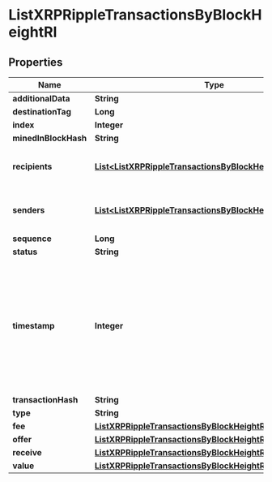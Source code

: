 

# ListXRPRippleTransactionsByBlockHeightRI


## Properties

| Name | Type | Description | Notes |
|------------ | ------------- | ------------- | -------------|
|**additionalData** | **String** |  |  [optional] |
|**destinationTag** | **Long** |  |  [optional] |
|**index** | **Integer** |  |  |
|**minedInBlockHash** | **String** |  |  |
|**recipients** | [**List&lt;ListXRPRippleTransactionsByBlockHeightRIRecipients&gt;**](ListXRPRippleTransactionsByBlockHeightRIRecipients.md) | Object Array representation of transaction receivers |  |
|**senders** | [**List&lt;ListXRPRippleTransactionsByBlockHeightRISenders&gt;**](ListXRPRippleTransactionsByBlockHeightRISenders.md) | Object Array representation of transaction senders |  |
|**sequence** | **Long** |  |  |
|**status** | **String** |  |  |
|**timestamp** | **Integer** | Defines the exact date/time in Unix Timestamp when this transaction was mined, confirmed or first seen in Mempool, if it is unconfirmed. |  |
|**transactionHash** | **String** |  |  |
|**type** | **String** |  |  |
|**fee** | [**ListXRPRippleTransactionsByBlockHeightRIFee**](ListXRPRippleTransactionsByBlockHeightRIFee.md) |  |  |
|**offer** | [**ListXRPRippleTransactionsByBlockHeightRIOffer**](ListXRPRippleTransactionsByBlockHeightRIOffer.md) |  |  |
|**receive** | [**ListXRPRippleTransactionsByBlockHeightRIReceive**](ListXRPRippleTransactionsByBlockHeightRIReceive.md) |  |  |
|**value** | [**ListXRPRippleTransactionsByBlockHeightRIValue**](ListXRPRippleTransactionsByBlockHeightRIValue.md) |  |  |



